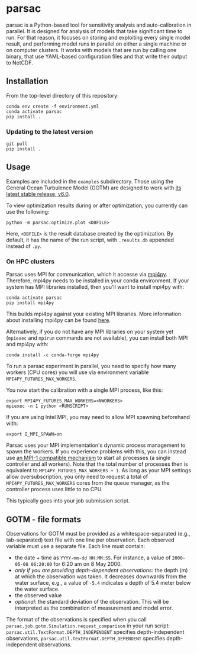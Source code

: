 # parsac

parsac is a Python-based tool for sensitivity analysis and auto-calibration in parallel.
It is designed for analysis of models that take significant time to run.
For that reason, it focuses on storing and exploiting every single model result,
and performing model runs in parallel on either a single machine or
on computer clusters. It works with models that are run by calling one binary,
that use YAML-based configuration files and that write their output to NetCDF.

## Installation

From the top-level directory of this repository:

```
conda env create -f environment.yml
conda activate parsac
pip install .
```

### Updating to the latest version

```
git pull
pip install .
```

## Usage

Examples are included in the `examples` subdirectory.
Those using the General Ocean Turbulence Model (GOTM) are designed
to work with [its latest stable release, v6.0](https://github.com/gotm-model/code/tree/v6.0).

To view optimization results during or after optimization, you currently can use the following:

```
python -m parsac.optimize.plot <DBFILE>
```

Here, `<DBFILE>` is the result database created by the optimization.
By default, it has the name of the run script, with `.results.db` appended instead of `.py`.

### On HPC clusters

Parsac uses MPI for communication, which it accesse via [mpi4py](https://mpi4py.readthedocs.io/en/stable/). Therefore, mpi4py needs to be installed in your conda environment. If your system has MPI libraries installed,
then you'll want to install mpi4py with:

```
conda activate parsac
pip install mpi4py
```

This builds mpi4py against your existing MPI libraries. More information about installing mpi4py can be found [here](https://mpi4py.readthedocs.io/en/stable/install.html).

Alternatively, if you do not have any MPI libraries on your system yet (`mpiexec` and `mpirun` commands are not available), you can install both MPI and mpi4py with:

```
conda install -c conda-forge mpi4py
```

To run a parsac experiment in parallel, you need to specify how many workers (CPU cores) you will use via environment variable `MPI4PY_FUTURES_MAX_WORKERS`.

You now start the calibration with a single MPI process, like this:

```
export MPI4PY_FUTURES_MAX_WORKERS=<NWORKERS>
mpiexec -n 1 python <RUNSCRIPT>
```

If you are using Intel MPI, you may need to allow MPI spawning beforehand with:

```
export I_MPI_SPAWN=on
```

Parsac uses your MPI implementation's dynamic process management to spawn the workers. If you experience problems with this, you can
instead use [an MPI-1 compatible mechanism](https://mpi4py.github.io/mpi4py/stable/html/mpi4py.futures.html#command-line) to start all processes (a single controller and all workers). Note that the total number of processes then is equivalent to `MPI4PY_FUTURES_MAX_WORKERS + 1`. As long as your MPI settings
allow oversubscription, you only need to request a total of `MPI4PY_FUTURES_MAX_WORKERS` cores from the queue manager, as the controller process uses little to no CPU.

This typically goes into your job submission script.

## GOTM - file formats

Observations for GOTM must be provided as a whitespace-separated (e.g., tab-separated)
text file with one line per observation. Each observed variable must use a separate file.
Each line must contain:
* the date + time as `YYYY-mm-dd HH:MM:SS`. For instance, a value of `2000-05-08 06:20:00` for 6:20 am on 8 May 2000.
* _only if you are providing depth-dependent observations:_ the depth (m) at which the
   observation was taken. It decreases downwards from the water surface, e.g., a
   value of `-5.4` indicates a depth of 5.4 meter below the water surface.
* the observed value
* _optional:_ the standard deviation of the observation. This will be interpreted as the combination of measurement and model error.

The format of the observations is specified when you call `parsac.job.gotm.Simulation.request_comparison`
in your run script:
`parsac.util.TextFormat.DEPTH_INDEPENDENT` specifies depth-independent observations,
`parsac.util.TextFormat.DEPTH_DEPENDENT` specifies depth-independent observations.